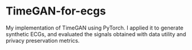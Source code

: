 # TimeGAN-for-ecgs
My implementation of TimeGAN using PyTorch. I applied it to generate synthetic ECGs, and evaluated the signals obtained with data utility and privacy preservation metrics.
